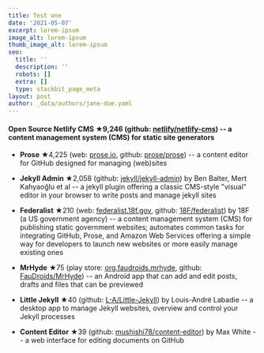 ```yaml
---
title: Test one
date: '2021-05-07'
excerpt: lorem-ipsum
image_alt: lorem-ipsum
thumb_image_alt: lorem-ipsum
seo:
  title: ''
  description: ''
  robots: []
  extra: []
  type: stackbit_page_meta
layout: post
author: _data/authors/jane-doe.yaml
---
```

#### Open Source&#xA;&#xA;**Netlify CMS** ★9,246  (github: [netlify/netlify-cms](https://github.com/netlify/netlify-cms)) -- a content management system (CMS) for static site generators

*   **Prose** ★4,225 (web: [prose.io](http://prose.io), github: [prose/prose](https://github.com/prose/prose)) -- a content editor for GitHub designed for managing (web)sites

*   **Jekyll Admin** ★2,058  (github: [jekyll/jekyll-admin](https://github.com/jekyll/jekyll-admin))
     by Ben Balter, Mert Kahyaoğlu et al -- a jekyll plugin offering a 
    classic CMS-style "visual" editor in your browser to write posts and 
    manage jekyll sites

*   **Federalist** ★210 (web: [federalist.18f.gov](https://federalist.18f.gov), github: [18F/federalist](https://github.com/18F/federalist))
     by 18F (a US government agency) -- a content management system (CMS) 
    for publishing static government websites; automates common tasks for 
    integrating GitHub, Prose, and Amazon Web Services offering a simple way
     for developers to launch new websites or more easily manage existing 
    ones

<!---->

*   **MrHyde** ★75 (play store: [org.faudroids.mrhyde](https://play.google.com/store/apps/details?id=org.faudroids.mrhyde), github: [FauDroids/MrHyde](https://github.com/FauDroids/MrHyde)) -- an Android app that can add and edit posts, drafts and files that can be previewed

*   **Little Jekyll** ★40  (github: [L-A/Little-Jekyll](https://github.com/L-A/Little-Jekyll)) by Louis-André Labadie -- a desktop app to manage Jekyll websites, overview and control your Jekyll processes

*   **Content Editor** ★39 (github: [mushishi78/content-editor](https://github.com/mushishi78/content-editor)) by Max White -- a web interface for editing documents on GitHub
